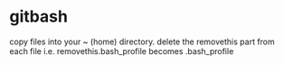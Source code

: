 # gitbash
copy files into your ~ (home) directory. delete the removethis part from each file i.e. removethis.bash_profile becomes .bash_profile
